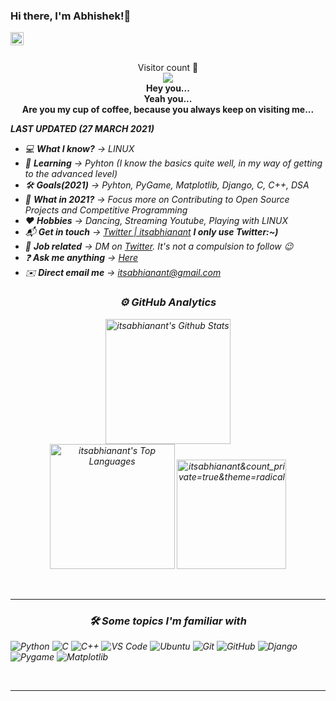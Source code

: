 ### Hi there, I'm Abhishek!👋

<a href="https://twitter.com/itsabhianant">
  <img align="left" alt="Abhishek Anant Singh | Twitter" width="21px" src="https://raw.githubusercontent.com/anuraghazra/anuraghazra/master/assets/twitter.svg" />
</a>

<br />
<br />

<p align="center"> 
  Visitor count 👀<br>
  <img src="https://profile-counter.glitch.me/itsabhianant/count.svg" /><br>
  
  <b>
  Hey you...<br>
  Yeah you...<br>
  Are you my cup of coffee, because you always keep on visiting me...</b>
  <i>
</p>

***LAST UPDATED (27 MARCH 2021)***

- 💻 **What I know?** -> *LINUX*
- 🎒 **Learning** -> *Pyhton* (I know the basics quite well, in my way of getting to the advanced level)
- 🛠️ **Goals(2021)** -> *Pyhton*, *PyGame*, *Matplotlib*, *Django*, *C*, *C++*, *DSA*
- 🔭 **What in 2021?** -> Focus more on *Contributing to Open Source Projects* and *Competitive Programming*
- ❤️ **Hobbies** -> *Dancing*, *Streaming Youtube*, *Playing with LINUX*
- 📬 **Get in touch** -> [Twitter | itsabhianant](https://twitter.com/itsabhianant) **I only use Twitter:~)**
- 💼 **Job related** -> DM on [Twitter](https://twitter.com/itsabhianant). It's not a compulsion to follow 😉
- ❓  **Ask me anything** -> [Here](https://github.com/itsabhianant/itsabhianant/discussions/categories/q-a)
- ✉️ **Direct email me** -> itsabhianant@gmail.com

<h3 align="center">⚙️  GitHub Analytics</h3>

<p align="center">
<img src="https://github-readme-stats.vercel.app/api?username=itsabhianant&include_all_commits=true&count_private=true&show_icons=true&line_height=33&theme=radical" alt="itsabhianant's Github Stats" height="200"/><br>
<img src="https://github-readme-stats.vercel.app/api/top-langs/?username=itsabhianant&layout=compact&count_private=true&langs_count=8&hide=jupyter%20notebook&theme=radical" alt="itsabhianant's Top Languages" height="200"/>

<img src="https://github-readme-streak-stats.herokuapp.com/?user=itsabhianant&count_private=true&theme=radical" alt="itsabhianant&count_private=true&theme=radical" alt="cicerotcv's streaks" height="175"/>
</p>



<br>
<hr>

<h3 align="center">🛠 Some topics I'm familiar with</h3>


<div style="max-width:68rem;">

![Python](https://img.shields.io/badge/python%20-%2314354C.svg?&style=for-the-badge&logo=python&logoColor=white)
![C](https://img.shields.io/badge/c%20-%2300599C.svg?&style=for-the-badge&logo=c&logoColor=white)
![C++](https://img.shields.io/badge/c++%20-%2300599C.svg?&style=for-the-badge&logo=c%2B%2B&ogoColor=white)
![VS Code](https://img.shields.io/badge/-VS%20Code-007ACC?style=for-the-badge&logo=visual-studio-code&logoColor=ffffff)
![Ubuntu](https://img.shields.io/badge/Ubuntu-E95420?style=for-the-badge&logo=ubuntu&logoColor=white)
![Git](https://img.shields.io/badge/git%20-%23F05033.svg?&style=for-the-badge&logo=git&logoColor=white)
![GitHub](https://img.shields.io/badge/github%20-%23121011.svg?&style=for-the-badge&logo=github&logoColor=white)
![Django](https://shields.io/badge/Django%20-%092e20.svg?&style=for-the-badge&logo=Django&logoColor=white)
![Pygame](https://shields.io/badge/Pygame%20-%092e20.svg?&style=for-the-badge&logo=Pygame&logoColor=white)
![Matplotlib](https://img.shields.io/badge/Matplotlib%20-%2314354C.svg?&style=for-the-badge&logo=Matplotlib&logoColor=white)


</div>

<br>

<hr>
